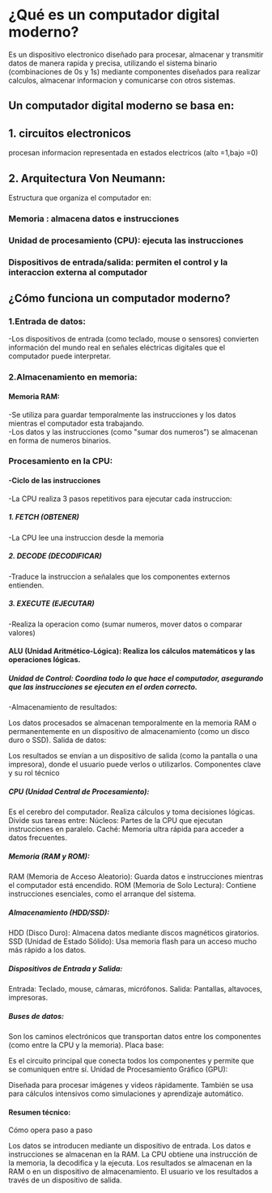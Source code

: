 # ¿Qué es un computador digital moderno?  
Es un dispositivo electronico diseñado para procesar, almacenar y transmitir datos de manera rapida y precisa, utilizando el sistema binario (combinaciones de 0s y 1s)
mediante componentes diseñados para realizar calculos, almacenar informacion y comunicarse con otros sistemas.

## Un computador digital moderno se basa en:
## 1. circuitos electronicos
procesan informacion representada en estados electricos (alto =1,bajo =0)  
## 2. Arquitectura Von Neumann: 
Estructura que organiza el computador en:
### Memoria : almacena datos e instrucciones  
### Unidad de procesamiento (CPU): ejecuta las instrucciones
### Dispositivos de entrada/salida: permiten el control y la interaccion externa al computador  

## ¿Cómo funciona un computador moderno?

### 1.Entrada de datos:

-Los dispositivos de entrada (como teclado, mouse o sensores) convierten información del mundo real en señales eléctricas digitales que el computador puede interpretar.  
### 2.Almacenamiento en memoria: 
#### Memoria RAM:
-Se utiliza para guardar temporalmente las instrucciones y los datos mientras el computador esta trabajando.  
-Los datos y las instrucciones (como "sumar dos numeros") se almacenan en forma de numeros binarios.  
### Procesamiento en la CPU:  
#### -Ciclo de las instrucciones  
-La CPU realiza 3 pasos repetitivos para ejecutar cada instruccion:
##### 1. FETCH (OBTENER)  
-La CPU lee una instruccion desde la memoria  
##### 2. DECODE (DECODIFICAR)  
-Traduce la instruccion a señalales que los componentes externos entienden.
##### 3. EXECUTE (EJECUTAR)
-Realiza la operacion como (sumar numeros, mover datos o comparar valores)

#### ALU (Unidad Aritmético-Lógica): Realiza los cálculos matemáticos y las operaciones lógicas.
##### Unidad de Control: Coordina todo lo que hace el computador, asegurando que las instrucciones se ejecuten en el orden correcto.
-Almacenamiento de resultados:

Los datos procesados se almacenan temporalmente en la memoria RAM o permanentemente en un dispositivo de almacenamiento (como un disco duro o SSD).
Salida de datos:

Los resultados se envían a un dispositivo de salida (como la pantalla o una impresora), donde el usuario puede verlos o utilizarlos.
Componentes clave y su rol técnico

##### CPU (Unidad Central de Procesamiento):

Es el cerebro del computador.
Realiza cálculos y toma decisiones lógicas.
Divide sus tareas entre:
Núcleos: Partes de la CPU que ejecutan instrucciones en paralelo.
Caché: Memoria ultra rápida para acceder a datos frecuentes.

##### Memoria (RAM y ROM):

RAM (Memoria de Acceso Aleatorio): Guarda datos e instrucciones mientras el computador está encendido.
ROM (Memoria de Solo Lectura): Contiene instrucciones esenciales, como el arranque del sistema.

##### Almacenamiento (HDD/SSD):

HDD (Disco Duro): Almacena datos mediante discos magnéticos giratorios.
SSD (Unidad de Estado Sólido): Usa memoria flash para un acceso mucho más rápido a los datos.  
##### Dispositivos de Entrada y Salida:

Entrada: Teclado, mouse, cámaras, micrófonos.
Salida: Pantallas, altavoces, impresoras.

##### Buses de datos:

Son los caminos electrónicos que transportan datos entre los componentes (como entre la CPU y la memoria).
Placa base:

Es el circuito principal que conecta todos los componentes y permite que se comuniquen entre sí.
Unidad de Procesamiento Gráfico (GPU):

Diseñada para procesar imágenes y videos rápidamente.
También se usa para cálculos intensivos como simulaciones y aprendizaje automático.


#### Resumen técnico: 
Cómo opera paso a paso  

Los datos se introducen mediante un dispositivo de entrada.
Los datos e instrucciones se almacenan en la RAM.
La CPU obtiene una instrucción de la memoria, la decodifica y la ejecuta.
Los resultados se almacenan en la RAM o en un dispositivo de almacenamiento.
El usuario ve los resultados a través de un dispositivo de salida.  